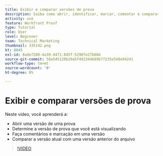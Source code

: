 ```yaml
---
title: Exibir e comparar versões de prova
description: Saiba como abrir, identificar, marcar, comentar e comparar versões de prova em [!DNL  Workfront].
activity: use
feature: Workfront Proof
type: Tutorial
role: User
level: Beginner
team: Technical Marketing
thumbnail: 335142.png
kt: 8845
exl-id: 8ade7208-4a39-4471-845f-5290fe27b66b
source-git-commit: 58a545120b29a5f492344b89b77235e548e94241
workflow-type: tm+mt
source-wordcount: '0'
ht-degree: 0%

---
```


# Exibir e comparar versões de prova

Neste vídeo, você aprenderá a:

* Abrir uma versão de uma prova
* Determine a versão de prova que você está visualizando
* Faça comentários e marcação em uma versão
* Comparar a versão atual com uma versão anterior do arquivo

>[!VIDEO](https://video.tv.adobe.com/v/335142/?quality=12)

<!--
## Learn more
* Compare proofs
-->

